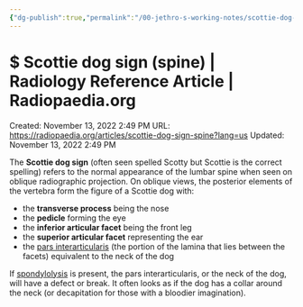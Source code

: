 ```yaml
---
{"dg-publish":true,"permalink":"/00-jethro-s-working-notes/scottie-dog-sign-spine-radiology-reference-art/","dgPassFrontmatter":true}
---
```



# $ Scottie dog sign (spine) | Radiology Reference Article | Radiopaedia.org

Created: November 13, 2022 2:49 PM
URL: https://radiopaedia.org/articles/scottie-dog-sign-spine?lang=us
Updated: November 13, 2022 2:49 PM

The **Scottie dog sign** (often seen spelled Scotty but Scottie is the correct spelling) refers to the normal appearance of the lumbar spine when seen on oblique radiographic projection. On oblique views, the posterior elements of the vertebra form the figure of a Scottie dog with:

- the **transverse process** being the nose
- the **pedicle** forming the eye
- the **inferior articular facet** being the front leg
- the **superior articular facet** representing the ear
- the [pars interarticularis](https://radiopaedia.org/articles/pars-interarticularis?lang=us) (the portion of the lamina that lies between the facets) equivalent to the neck of the dog

If [spondylolysis](https://radiopaedia.org/articles/spondylolysis?lang=us) is present, the pars interarticularis, or the neck of the dog, will have a defect or break. It often looks as if the dog has a collar around the neck (or decapitation for those with a bloodier imagination).